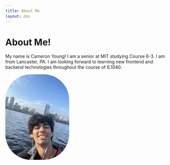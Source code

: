 ```yaml
---
title: About Me
layout: doc
---
```


# About Me!

<div>
    <p>
    My name is Cameron Young! I am a senior at MIT studying Course 6-3. I am from Lancaster, PA. I am looking forward to learning new frontend and backend technologies throughout the course of 6.1040.
    </p>
    <img src="/../assets/images/headshot.jpg" width="200" style="border-radius:2vh">
</div>


